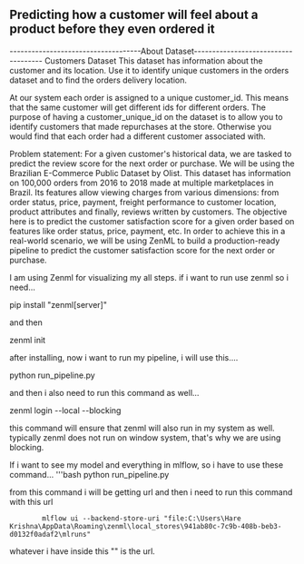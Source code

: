 ## Predicting how a customer will feel about a product before they even ordered it






------------------------------------About Dataset------------------------------------
Customers Dataset
This dataset has information about the customer and its location. Use it to identify unique customers in the orders dataset and to find the orders delivery location.

At our system each order is assigned to a unique customer_id. This means that the same customer will get different ids for different orders. The purpose of having a customer_unique_id on the dataset is to allow you to identify customers that made repurchases at the store. Otherwise you would find that each order had a different customer associated with.






Problem statement: For a given customer's historical data, we are tasked to predict the review score for the next order or purchase. We will be using the Brazilian E-Commerce Public Dataset by Olist. This dataset has information on 100,000 orders from 2016 to 2018 made at multiple marketplaces in Brazil. Its features allow viewing charges from various dimensions: from order status, price, payment, freight performance to customer location, product attributes and finally, reviews written by customers. The objective here is to predict the customer satisfaction score for a given order based on features like order status, price, payment, etc. In order to achieve this in a real-world scenario, we will be using ZenML to build a production-ready pipeline to predict the customer satisfaction score for the next order or purchase.





I am using Zenml for visualizing my all steps.
if i want to run use zenml so i need...

   pip install "zenml[server]" 

and then
   
   zenml init  

after installing, now i want to run my pipeline, i will use this....
   
   python run_pipeline.py      

and then i also need to run this command as well...
   
   zenml login --local --blocking

this command will ensure that zenml will also run in my system as well.
typically zenml does not run on window system, that's why we are using blocking.



If i want to see my model and everything in mlflow, so i have to use these command...
'''bash
           python run_pipeline.py

from this command i will be getting url and then i need to run this command with this url
           
            mlflow ui --backend-store-uri "file:C:\Users\Hare Krishna\AppData\Roaming\zenml\local_stores\941ab80c-7c9b-408b-beb3-d0132f0adaf2\mlruns"

whatever i have inside this "" is the url.